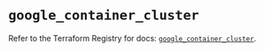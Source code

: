 # `google_container_cluster`

Refer to the Terraform Registry for docs: [`google_container_cluster`](https://registry.terraform.io/providers/hashicorp/google-beta/6.29.0/docs/resources/google_container_cluster).
